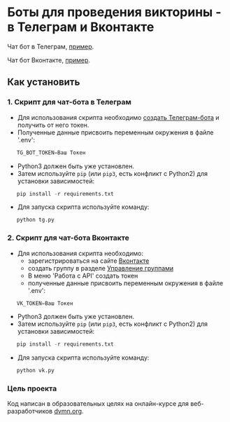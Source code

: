 # Боты для проведения викторины - в Телеграм и Вконтакте

Чат бот в Телеграм, [пример](https://t.me/annfikeBot).

Чат бот Вконтакте, [пример](https://vk.com/gim209206220?sel=95751465). 


## Как установить

### 1. Скрипт для чат-бота в Телеграм
- Для использования скрипта необходимо [создать Телеграм-бота](https://telegram.me/BotFather) и получить от него токен.
 - Полученные данные присвоить переменным окружения в файле '.env':
```python
   TG_BOT_TOKEN=Ваш Токен
```
 - Python3 должен быть уже установлен.
 - Затем используйте `pip` (или `pip3`, есть конфликт с Python2) для установки зависимостей:
```python
   pip install -r requirements.txt
   ```
 - Для запуска скрипта используйте команду:
```python
   python tg.py
```

### 2. Скрипт для чат-бота Вконтакте

 - Для использования скрипта необходимо:
    - зарегистрироваться на сайте [Вконтакте](https://vk.com/)
    - создать группу в разделе [Управление группами](https://vk.com/groups?tab=admin)
    - В меню 'Работа с API' создать токен
    - полученные данные присвоить переменным окружения в файле '.env':
```python
   VK_TOKEN=Ваш Токен
```
 - Python3 должен быть уже установлен.
 - Затем используйте `pip` (или `pip3`, есть конфликт с Python2) для установки зависимостей:
```python
   pip install -r requirements.txt
   ```
 - Для запуска скрипта используйте команду:
```python
   python vk.py
```

### Цель проекта

Код написан в образовательных целях на онлайн-курсе для веб-разработчиков [dvmn.org](https://dvmn.org/).
